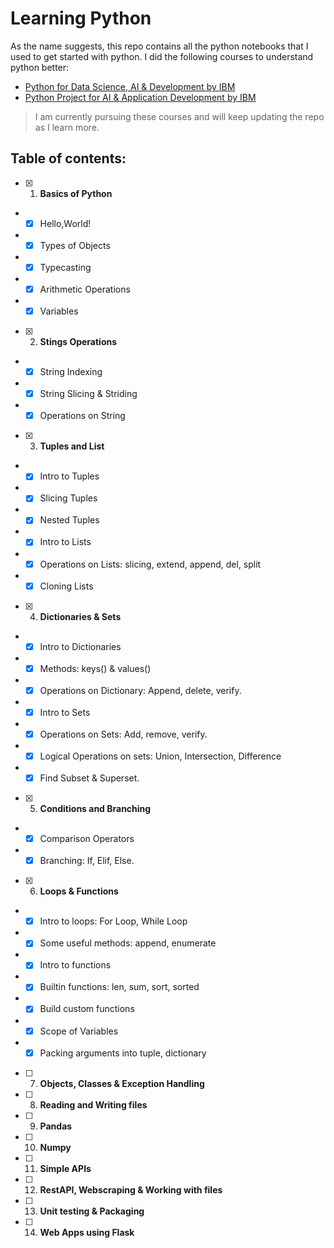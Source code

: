 # Learning Python
As the name suggests, this repo contains all the python notebooks that I used to get started with python. I did the following courses to understand python better:
- [Python for Data Science, AI & Development by IBM](https://www.coursera.org/learn/python-for-applied-data-science-ai)
- [Python Project for AI & Application Development by IBM](https://www.coursera.org/learn/python-project-for-ai-application-development)
> I am currently pursuing these courses and will keep updating the repo as I learn more.

## Table of contents:
- [x] 1. **Basics of Python**
- - [x] Hello,World!
- - [x] Types of Objects
- - [x] Typecasting
- - [x] Arithmetic Operations
- - [x] Variables
- [x] 2. **Stings Operations**
- - [x] String Indexing
- - [x] String Slicing & Striding
- - [x] Operations on String
- [x] 3. **Tuples and List**
- - [x] Intro to Tuples
- - [x] Slicing Tuples
- - [x] Nested Tuples
- - [x] Intro to Lists
- - [x] Operations on Lists: slicing, extend, append, del, split
- - [x] Cloning Lists
- [x] 4. **Dictionaries & Sets**
- - [x] Intro to Dictionaries
- - [x] Methods: keys() & values()
- - [x] Operations on Dictionary: Append, delete, verify.
- - [x] Intro to Sets
- - [x] Operations on Sets: Add, remove, verify.
- - [x] Logical Operations on sets: Union, Intersection, Difference
- - [x] Find Subset & Superset.
- [x] 5. **Conditions and Branching**
- - [x] Comparison Operators
- - [x] Branching: If, Elif, Else.
- [x] 6. **Loops & Functions**
- - [x] Intro to loops: For Loop, While Loop
- - [x] Some useful methods: append, enumerate
- - [x] Intro to functions
- - [x] Builtin functions: len, sum, sort, sorted
- - [x] Build custom functions
- - [x] Scope of Variables
- - [x] Packing arguments into tuple, dictionary
- [ ] 7. **Objects, Classes & Exception Handling**
- [ ] 8. **Reading and Writing files**
- [ ] 9. **Pandas**
- [ ] 10. **Numpy**
- [ ] 11. **Simple APIs**
- [ ] 12. **RestAPI, Webscraping & Working with files**
- [ ] 13. **Unit testing & Packaging**
- [ ] 14. **Web Apps using Flask**

